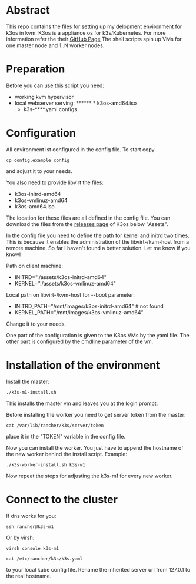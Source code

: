 # Abstract

This repo contains the files for setting up my delopment environment for k3os in kvm. K3os is a appliance os for k3s/Kubernetes. For more information refer the their [GitHub Page](https://github.com/rancher/k3os) The shell scripts spin up VMs for one master node and 1..N worker nodes.

# Preparation

Before you can use this script you need:

* working kvm hypervisor
* local webserver serving:
******  * k3os-amd64.iso
  * k3s-****.yaml configs

# Configuration

All environment ist configured in the config file. To start copy

`cp config.example config`

and adjust it to your needs.

You also need to provide libvirt the files:

* k3os-initrd-amd64
* k3os-vmlinuz-amd64
* k3os-amd64.iso

The location for these files are all defined in the config file. You can download the files from the [releases page](https://github.com/rancher/k3os/releases) of K3os below "Assets".

In the config file you need to define the path for kernel and initrd two times. This is because it enables the administration of the libvirt-/kvm-host from a remote machine. So far I haven't found a better solution. Let me know if you know!

Path on client machine:

* INITRD="./assets/k3os-initrd-amd64" 
* KERNEL="./assets/k3os-vmlinuz-amd64"

Local path on libvirt-/kvm-host for --boot parameter:

* INITRD_PATH="/mnt/images/k3os-initrd-amd64" # not found
* KERNEL_PATH="/mnt/images/k3os-vmlinuz-amd64"

Change it to your needs.

One part of the configuration is given to the K3os VMs by the yaml file. The other part is configured by the cmdline parameter of the vm.

# Installation of the environment

Install the master:

`./k3s-m1-install.sh`

This installs the master vm and leaves you at the login prompt.

Before installing the worker you need to get server token from the master:

`cat /var/lib/rancher/k3s/server/token`

place it in the "TOKEN" variable in the config file.

Now you can install the worker. You just have to append the hostname of the new worker behind the install script. Example:

`./k3s-worker-install.sh k3s-w1`

Now repeat the steps for adjusting the k3s-m1 for every new worker.

# Connect to the cluster

If dns works for you:

`ssh rancher@k3s-m1`

Or by virsh:

`virsh console k3s-m1`

`cat /etc/rancher/k3s/k3s.yaml`

to your local kube config file. Rename the inherited server url from 127.0.1 to the real hostname.
